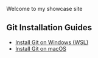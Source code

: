 Welcome to my showcase site

## Git Installation Guides

- [Install Git on Windows (WSL)](docs/installing-git-and-wsl)
- [Install Git on macOS](docs/installing-git-on-macos)
